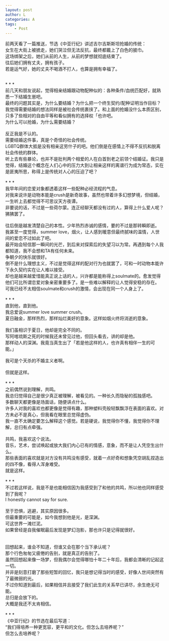 ```yaml
---
layout: post
author: L
categories: A
tags:
    - Post
---
```

前两天看了一篇推送，节选《中亚行纪》讲述吉尔吉斯斯坦抢婚的传统：<br>
女生在大街上被掳走，她们哭泣但无法反抗，最终都戴上了白色的披巾。<br>
这场绑架之后，她们从前的人生，从前的梦想就彻底结束了。<br>
往后她们拥有丈夫，拥有孩子。<br>
若是运气好，她的丈夫不喝酒不打人，也算是拥有幸福了。<br>

<br>
* * *
<br>
前几天和朋友说起，觉得相亲结婚跟动物配种似的：各种条件/血统匹配好，就熟悉一下结婚生崽吧。<br>
最终的问题其实是，为什么要结婚？为什么把一个终生契约/配种证明当作目标？<br>
我觉得需要结婚的想法同样是被社会传统裹挟了。和上面的抢婚没什么本质区别，只多了些相对的自由平等和看似拥有的选择权「也许吧。<br>
为什么可以抢婚，为什么需要结婚？<br>
<br>
反正我是不认的。<br>
需要结婚这件事，真是个奇怪的社会传统。<br>
LGBTQ群体大抵是没有相亲这劳什子的吧。他们倒是在感情上不得不反抗和脱离社会传统的群体。<br>
听上去有些暴论，也并不是批判两个相爱的人在白首到老之前领个结婚证。我只是觉得，结婚这个概念在人们心中的压力大到让相亲这样的离谱行为成为常态，实在是匪夷所思，称得上是传统对人心的压迫了吧？<br>
<br>
* * *
<br>
我早年间的恋爱对象都透着这样一些配种必经流程的气息。<br>
对我来说许是动物本能是crush是新奇故事，虽然也带着许多幻想梦境，但结婚，一生听上去都觉得不可思议天方夜谭。<br>
非要说的话，不过是一些荷尔蒙。连正经聊天都没有过的人，算得上什么爱人呢？狒狒罢了。<br>
<br>
往后倒是越发清楚自己的本性。少年热烈赤诚的感情，要的不过是那转瞬即逝。<br>
我甚至一度觉得，summer love，烟火，让人感到暖意但最终腻味的温情，人世间的爱恋不过如此了吧。<br>
最开始会轻信那一瞬间的光芒，到后来对探索后的失望习以为常。再遇到每个人我都知道，我不会想和TA有任何未来。<br>
争朝夕的快乐就很好。<br>
倒不是什么理想主义，不过是觉得这样的配对行为也就罢了，可和一时动物本能许下永久契约实在让人难以接受。<br>
却也是越来越爱惜能真正说上话的人，兴许都是能称得上soulmate的。愈发觉得他们可比所谓恋爱对象亲密重要多了。是一些难以解释的让人觉得安稳的存在。<br>
可我已经不太相信soulmate和crush的激情，会出现在同一个人身上了。<br>
<br>
* * *
<br>
直到他，直到他。<br>
我总爱说summer love summer crush。<br>
夏日融金，那样热烈，那样灿烂美好的意象。这样如烟火终将消逝的意象。<br>
<br>
我们虽相识于夏日，他却是完全不同的。<br>
写阿喀琉斯之死的时候我还未曾见过他，但回头看去，讲的却是他。<br>
那样动人的深渊。我竟当真生出了「若是他这样的人，也许真有相伴一生的可能。」<br>
<br>
我可是个天杀的不婚主义者啊。<br>
<br>
但就是这样。<br>
<br>
* * *
<br>
之前偶然说到理解，共鸣。<br>
我总归觉得自己是很少真正被理解，被看见的。一种长久而隐秘的孤独感吧。<br>
多数聊天都更像是场面话，随便讲点什么。<br>
许多人对我的喜欢也都更像是觉得有趣，那种塑料壳般轻飘飘浮在表面的喜欢。对方未必不是真心，但我看在眼里总觉得虚伪。<br>
我一直不太确定要怎么解释这个感觉。若是硬说，我觉得你不懂，我觉得你不理解，总归有点牵强。<br>
<br>
共鸣，我喜欢这个说法。<br>
音乐，艺术，尝试唤起或放大我们内心已有的情感，意象，而不是让人凭空生出什么。<br>
那些表面的喜欢就是对方没有共鸣没有感受，就着一点好奇和想象凭空胡乱捏造出的四不像，看得人浑身难受。<br>
就是这样。<br>
<br>
* * *
<br>
不过若这样说，我是不是也能相信因为我感受到了和他的共鸣，所以他也同样感受到了我呢？<br>
I honestly cannot say for sure.  <br>
<br>
至于恐惧，逃避，其实原因很多。<br>
但最重要的可能是，如今我想到他是光，是深渊。<br>
可这世界一滩烂泥。<br>
如果曾经是自我催眠最后发现是梦幻泡影，那也许只是记得就很好。<br>
<br>
<br>
回想起来，谁会不知道，但谁又会在那个当下承认呢？<br>
那个行色匆匆又疲倦的告别，就是真正的告别了。<br>
虽然回想起来像一场梦，但我偶尔会觉得哪怕十年二十年后，我都会清晰的记起这一切。<br>
并非是刻意打磨了那些短暂的回忆，我只是想记得当时的感受，好像人世间突然有了最微弱的光。<br>
不过你知道到最后，如果相信并且接受了我们此生的关系早已讲尽，余生绝无可能。<br>
总归是会放下的。<br>
大概是我还不太肯相信。<br>
<br>
* * *
<br>
《中亚行纪》的节选在最后写道：<br>
“我们得培养一种更宽容，更平和的文化。但怎么去培养呢？”<br>
但怎么去培养呢？<br>
